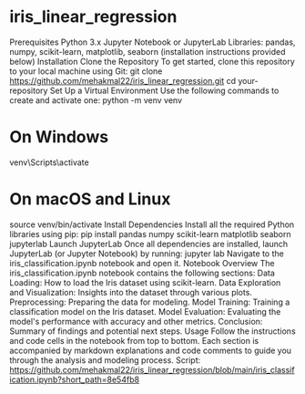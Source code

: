 # iris_linear_regression
Prerequisites
Python 3.x
Jupyter Notebook or JupyterLab
Libraries: pandas, numpy, scikit-learn, matplotlib, seaborn (installation instructions provided below)
Installation
Clone the Repository
To get started, clone this repository to your local machine using Git:
git clone https://github.com/mehakmal22/iris_linear_regression.git
cd your-repository
Set Up a Virtual Environment
Use the following commands to create and activate one:
python -m venv venv
# On Windows
venv\Scripts\activate
# On macOS and Linux
source venv/bin/activate
Install Dependencies
Install all the required Python libraries using pip:
pip install pandas numpy scikit-learn matplotlib seaborn jupyterlab
Launch JupyterLab
Once all dependencies are installed, launch JupyterLab (or Jupyter Notebook) by running:
jupyter lab
Navigate to the iris_classification.ipynb notebook and open it.
Notebook Overview
The iris_classification.ipynb notebook contains the following sections:
Data Loading: How to load the Iris dataset using scikit-learn.
Data Exploration and Visualization: Insights into the dataset through various plots.
Preprocessing: Preparing the data for modeling.
Model Training: Training a classification model on the Iris dataset.
Model Evaluation: Evaluating the model's performance with accuracy and other metrics.
Conclusion: Summary of findings and potential next steps.
Usage
Follow the instructions and code cells in the notebook from top to bottom. Each section is accompanied by markdown explanations and code comments to guide you through the analysis and modeling process.
Script:
https://github.com/mehakmal22/iris_linear_regression/blob/main/iris_classification.ipynb?short_path=8e54fb8
